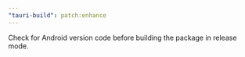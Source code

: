 ```yaml
---
"tauri-build": patch:enhance
---
```


Check for Android version code before building the package in release mode.
